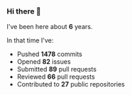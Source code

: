 ### Hi there 👋

I've been here about **6** years.

In that time I've:

- Pushed **1478** commits
- Opened **82** issues
- Submitted **89** pull requests
- Reviewed **66** pull requests
- Contributed to **27** public repositories

<!-- ![My scrobbles](https://lastfm-recently-played.vercel.app/api?user=dotdub) -->
